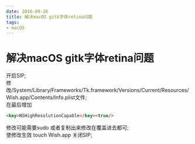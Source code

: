 ```yaml
---
date: 2016-09-26
title: 解决macOS gitk字体retina问题
tags:
- macOS
---
```

# 解决macOS gitk字体retina问题
开启SIP;  
修改/System/Library/Frameworks/Tk.framework/Versions/Current/Resources/Wish.app/Contents/Info.plist文件;  
在最后增加
```markdown
<key>NSHighResolutionCapable</key><true/>
```
修改可能需要sudo 或者复制出来修改在覆盖进去都可;  
使修改生效 touch Wish.app 关闭SIP;  